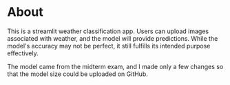 # About
This is a streamlit weather classification app. Users can upload images associated with weather, and the model will provide predictions. While the model's accuracy may not be perfect, it still fulfills its intended purpose effectively.

The model came from the midterm exam, and I made only a few changes so that the model size could be uploaded on GitHub.
